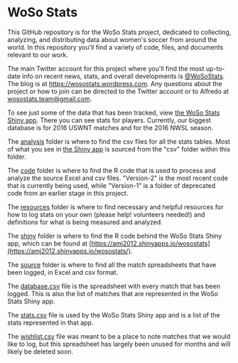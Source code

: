 # WoSo Stats
This GitHub repository is for the WoSo Stats project, dedicated to collecting, analyzing, and distributing data about women's soccer from around the world. In this repository you'll find a variety of code, files, and documents relevant to our work.

The main Twitter account for this project where you'll find the most up-to-date info on recent news, stats, and overall developments is [@WoSoStats](https://twitter.com/wosostats). The blog is at https://wosostats.wordpress.com. Any questions about the project or how to join can be directed to the Twitter account or to Alfredo at wosostats.team@gmail.com.

To see just some of the data that has been tracked, view [the WoSo Stats Shiny app](https://amj2012.shinyapps.io/wosostats/). There you can see stats for players. Currently, our biggest database is for 2016 USWNT matches and for the 2016 NWSL season.

The [analysis](https://github.com/amj2012/woso-stats/tree/master/analysis) folder is where to find the csv files for all the stats tables. Most of what you see in [the Shiny app](https://amj2012.shinyapps.io/wosostats/) is sourced from the "csv" folder within this folder.

The [code](https://github.com/amj2012/woso-stats/tree/master/code) folder is where to find the R code that is used to process and analyze the source Excel and csv files. "Version-2" is the most recent code that is currently being used, while "Version-1" is a folder of deprecated code from an earlier stage in this project.

The [resources](https://github.com/amj2012/woso-stats/tree/master/resources) folder is where to find necessary and helpful resources for how to log stats on your own (please help! volunteers needed!) and definitions for what is being measured and analyzed.

The [shiny](https://github.com/amj2012/wosostats/tree/master/shiny/wosostats) folder is where to find the R code behind the WoSo Stats Shiny app, which can be found at [https://amj2012.shinyapps.io/wosostats](https://amj2012.shinyapps.io/wosostats/).

The [source](https://github.com/amj2012/woso-stats/tree/master/source) folder is where to find all the match spreadsheets that have been logged, in Excel and csv format.

The [database.csv](https://github.com/amj2012/wosostats/blob/master/database.csv) file is the spreadsheet with every match that has been logged. This is also the list of matches that are represented in the WoSo Stats Shiny app. 

The [stats.csv](https://github.com/amj2012/wosostats/blob/master/stats.csv) file is used by the WoSo Stats Shiny app and is a list of the stats represented in that app.

The [wishlist.csv](https://github.com/amj2012/wosostats/blob/master/wishlist.csv) file was meant to be a place to note matches that we would like to log, but this spreadsheet has largely been unused for months and will likely be deleted soon.
